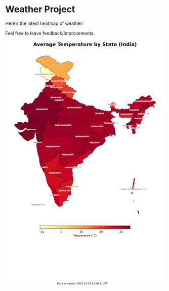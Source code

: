 # Weather Project

Here’s the latest heatmap of weather:

Feel free to leave feedback/improvements.

![India Heatmap](docs/assets/india_heatmap.png?v=F893D1)

